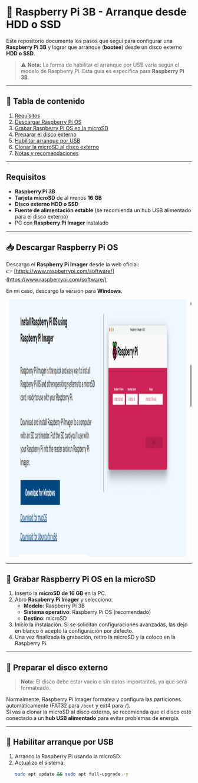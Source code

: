 # 🚀 Raspberry Pi 3B - Arranque desde HDD o SSD

Este repositorio documenta los pasos que seguí para configurar una **Raspberry Pi 3B** y lograr que arranque (**bootee**) desde un disco externo **HDD o SSD**.  
> ⚠️ **Nota:** La forma de habilitar el arranque por USB varía según el modelo de Raspberry Pi. Esta guía es específica para **Raspberry Pi 3B**.

---

## 📑 Tabla de contenido

1. [Requisitos](#-requisitos)
2. [Descargar Raspberry Pi OS](#-descargar-raspberry-pi-os)
3. [Grabar Raspberry Pi OS en la microSD](#-grabar-raspberry-pi-os-en-la-microsd)
4. [Preparar el disco externo](#-preparar-el-disco-externo)
5. [Habilitar arranque por USB](#-habilitar-arranque-por-usb)
6. [Clonar la microSD al disco externo](#-clonar-la-microsd-al-disco-externo)
7. [Notas y recomendaciones](#-notas-y-recomendaciones)

---

## Requisitos

- **Raspberry Pi 3B**
- **Tarjeta microSD** de al menos **16 GB**
- **Disco externo HDD o SSD**
- **Fuente de alimentación estable** (se recomienda un hub USB alimentado para el disco externo)
- PC con **Raspberry Pi Imager** instalado

---

## 📥 Descargar Raspberry Pi OS

Descargo el **Raspberry Pi Imager** desde la web oficial:  
👉 [https://www.raspberrypi.com/software/](https://www.raspberrypi.com/software/)  

En mi caso, descargo la versión para **Windows**.  
<p align="center">
  <img src="images/img1.png" alt="captura de pantalla de web" width="800" height="700"/>
</p>


---

## 💾 Grabar Raspberry Pi OS en la microSD

1. Inserto la **microSD de 16 GB** en la PC.
2. Abro **Raspberry Pi Imager** y selecciono:  
   - **Modelo**: Raspberry Pi 3B  
   - **Sistema operativo**: Raspberry Pi OS (recomendado)  
   - **Destino**: microSD  
3. Inicio la instalación. Si se solicitan configuraciones avanzadas, las dejo en blanco o acepto la configuración por defecto.
4. Una vez finalizada la grabación, retiro la microSD y la coloco en la Raspberry Pi.

---

## 💽 Preparar el disco externo

> **Nota:** El disco debe estar vacío o sin datos importantes, ya que será formateado.

Normalmente, Raspberry Pi Imager formatea y configura las particiones automáticamente (FAT32 para `/boot` y ext4 para `/`).  
Si vas a clonar la microSD al disco externo, se recomienda que el disco esté conectado a un **hub USB alimentado** para evitar problemas de energía.

---

## 🔧 Habilitar arranque por USB

1. Arranco la Raspberry Pi usando la microSD.
2. Actualizo el sistema:
   ```bash
   sudo apt update && sudo apt full-upgrade -y
